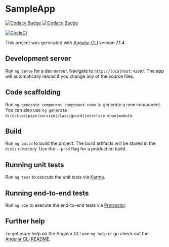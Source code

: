 # SampleApp

[![Codacy Badge](https://api.codacy.com/project/badge/Grade/fa4da2f96c784c3c9c4d1aed626c4f0f)](https://app.codacy.com/app/sijok/sample-app?utm_source=github.com&utm_medium=referral&utm_content=sijok/sample-app&utm_campaign=Badge_Grade_Settings)
[![Codacy Badge](https://api.codacy.com/project/badge/Grade/ae6f6144dd7e4ad4b56e308e936297b3)](https://app.codacy.com/app/sijok/sample-app?utm_source=github.com&utm_medium=referral&utm_content=sijok/sample-app&utm_campaign=Badge_Grade_Settings)

[![CircleCI](https://circleci.com/gh/sijok/sample-app/tree/master.svg?style=svg)](https://circleci.com/gh/sijok/sample-app/tree/master)

This project was generated with [Angular CLI](https://github.com/angular/angular-cli) version 7.1.4.

## Development server

Run `ng serve` for a dev server. Navigate to `http://localhost:4200/`. The app will automatically reload if you change any of the source files.

## Code scaffolding

Run `ng generate component component-name` to generate a new component. You can also use `ng generate directive|pipe|service|class|guard|interface|enum|module`.

## Build

Run `ng build` to build the project. The build artifacts will be stored in the `dist/` directory. Use the `--prod` flag for a production build.

## Running unit tests

Run `ng test` to execute the unit tests via [Karma](https://karma-runner.github.io).

## Running end-to-end tests

Run `ng e2e` to execute the end-to-end tests via [Protractor](http://www.protractortest.org/).

## Further help

To get more help on the Angular CLI use `ng help` or go check out the [Angular CLI README](https://github.com/angular/angular-cli/blob/master/README.md).
